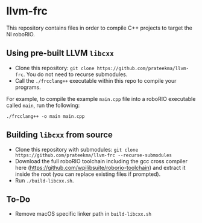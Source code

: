 # llvm-frc
This repository contains files in order to compile C++ projects to target the NI roboRIO.

## Using pre-built LLVM `libcxx`
* Clone this repository: `git clone https://github.com/prateekma/llvm-frc`. You do not need to recurse submodules.
* Call the `./frcclang++` executable within this repo to compile your programs.

For example, to compile the example `main.cpp` file into a roboRIO executable called `main`, run the following:
```shell
./frcclang++ -o main main.cpp
```

## Building `libcxx` from source
* Clone this repository with submodules: `git clone https://github.com/prateekma/llvm-frc --recurse-submodules`
* Download the full roboRIO toolchain including the gcc cross compiler here (https://github.com/wpilibsuite/roborio-toolchain) and extract it inside the root (you can replace existing files if prompted).
* Run `./build-libcxx.sh`.

## To-Do
* Remove macOS specific linker path in `build-libcxx.sh`
